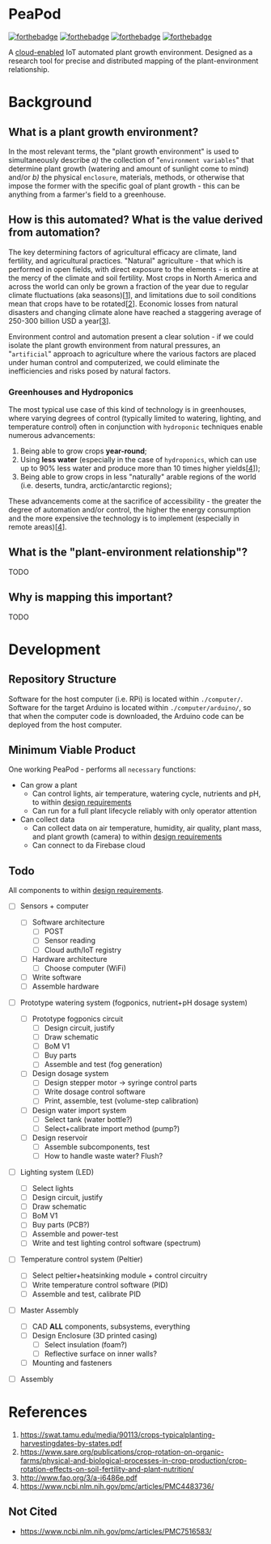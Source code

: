 # PeaPod

[![forthebadge](https://forthebadge.com/images/badges/made-with-crayons.svg)](https://forthebadge.com) [![forthebadge](https://forthebadge.com/images/badges/gluten-free.svg)](https://forthebadge.com) [![forthebadge](https://forthebadge.com/images/badges/open-source.svg)](https://forthebadge.com) [![forthebadge](https://forthebadge.com/images/badges/powered-by-coffee.svg)](https://forthebadge.com)

A [cloud-enabled](https://github.com/openformtech/cloudponics-app/) IoT automated plant growth environment. Designed as a research tool for precise and distributed mapping of the plant-environment relationship.

# Background

## What is a plant growth environment?

In the most relevant terms, the "plant growth environment" is used to simultaneously describe *a)* the collection of "`environment variables`" that determine plant growth (watering and amount of sunlight come to mind) and/or *b)* the physical `enclosure`, materials, methods, or otherwise that impose the former with the specific goal of plant growth - this can be anything from a farmer's field to a greenhouse.

<!-- ### (Intro to Hydroponics) -->

## How is this automated? What is the value derived from automation?

The key determining factors of agricultural efficacy are climate, land fertility, and agricultural practices. "Natural" agriculture - that which is performed in open fields, with direct exposure to the elements - is entire at the mercy of the climate and soil fertility. Most crops in North America and across the world can only be grown a fraction of the year due to regular climate fluctuations (aka seasons)\[[1](#References)\], and limitations due to soil conditions mean that crops have to be rotated\[[2](#References)\]. Economic losses from natural disasters and changing climate alone have reached a staggering average of 250-300 billion USD a year\[[3](#References)\]. 

Environment control and automation present a clear solution - if we could isolate the plant growth environment from natural pressures, an "`artificial`" approach to agriculture where the various factors are placed under human control and computerized, we could eliminate the inefficiencies and risks posed by natural factors.

### Greenhouses and Hydroponics

The most typical use case of this kind of technology is in greenhouses, where varying degrees of control (typically limited to watering, lighting, and temperature control) often in conjunction with `hydroponic` techniques enable numerous advancements: 
1. Being able to grow crops **year-round**;
2. Using **less water** (especially in the case of `hydroponics`, which can use up to 90% less water and produce more than 10 times higher yields\[[4](#References)\]);
3. Being able to grow crops in less "naturally" arable regions of the world (i.e. deserts, tundra, arctic/antarctic regions);

These advancements come at the sacrifice of accessibility - the greater the degree of automation and/or control, the higher the energy consumption and the more expensive the technology is to implement (especially in remote areas)\[[4](#References)\].

## What is the "plant-environment relationship"? 

TODO

## Why is mapping this important?

TODO

<!-- Treating plants like a functional unit - map of "input vector" environment to "output vector" plant growth and expression. 

Applying repeatability - the basis of scientific research - to plant cultivation. Full control over all independent variables. -->

<!-- ## Features 

### Data Collection

Precision, realtime, ...

- Variables

### Precise Environment Control

Each **PeaPod** device is an `isolated` growth environment, capable of generating a spectrum of naturally ocurring - or artificially designed - environments. Everything is under your control:

- Light spectrum and intensity
- Leaf- and root-zone temperatures
- Watering rate and schedule
- Nutrient dosage and pH

This fine degree of control allows for deep insight into what ***exactly*** makes plants tick.

### Data Collection

Data collected is scientifically meaningful.

### Instantaneous Data Collection -->

# Development

## Repository Structure

Software for the host computer (i.e. RPi) is located within `./computer/`. Software for the target Arduino is located within `./computer/arduino/`, so that when the computer code is downloaded, the Arduino code can be deployed from the host computer.

## Minimum Viable Product

One working PeaPod - performs all `necessary` functions:

- Can grow a plant
  - Can control lights, air temperature, watering cycle, nutrients and pH, to within [design requirements](./docs/design/DesignBrief.md)
  - Can run for a full plant lifecycle reliably with only operator attention
- Can collect data
  - Can collect data on air temperature, humidity, air quality, plant mass, and plant growth (camera) to within [design requirements](./docs/design/DesignBrief.md)
  - Can connect to da Firebase cloud

## Todo

All components to within [design requirements](./docs/design/DesignBrief.md).

- [ ] Sensors + computer
  - [ ] Software architecture
    - [ ] POST
    - [ ] Sensor reading
    - [ ] Cloud auth/IoT registry
  - [ ] Hardware architecture
    - [ ] Choose computer (WiFi)
  - [ ] Write software
  - [ ] Assemble hardware
- [ ] Prototype watering system (fogponics, nutrient+pH dosage system)
  - [ ] Prototype fogponics circuit
    - [ ] Design circuit, justify
    - [ ] Draw schematic
    - [ ] BoM V1
    - [ ] Buy parts
    - [ ] Assemble and test (fog generation)
  - [ ] Design dosage system
    - [ ] Design stepper motor -> syringe control parts
    - [ ] Write dosage control software
    - [ ] Print, assemble, test (volume-step calibration)
  - [ ] Design water import system
    - [ ] Select tank (water bottle?)
    - [ ] Select+calibrate import method (pump?)
  - [ ] Design reservoir
    - [ ] Assemble subcomponents, test
    - [ ] How to handle waste water? Flush?
- [ ] Lighting system (LED)
  - [ ] Select lights
  - [ ] Design circuit, justify
  - [ ] Draw schematic
  - [ ] BoM V1
  - [ ] Buy parts (PCB?)
  - [ ] Assemble and power-test
  - [ ] Write and test lighting control software (spectrum)
- [ ] Temperature control system (Peltier)
  - [ ] Select peltier+heatsinking module + control circuitry
  - [ ] Write temperature control software (PID)
  - [ ] Assemble and test, calibrate PID
- [ ] Master Assembly
  - [ ] CAD **ALL** components, subsystems, everything
  - [ ] Design Enclosure (3D printed casing)
    - [ ] Select insulation (foam?)
    - [ ] Reflective surface on inner walls?
  - [ ] Mounting and fasteners
- [ ] Assembly


# References

1. https://swat.tamu.edu/media/90113/crops-typicalplanting-harvestingdates-by-states.pdf
2. https://www.sare.org/publications/crop-rotation-on-organic-farms/physical-and-biological-processes-in-crop-production/crop-rotation-effects-on-soil-fertility-and-plant-nutrition/
3. http://www.fao.org/3/a-i6486e.pdf
5. https://www.ncbi.nlm.nih.gov/pmc/articles/PMC4483736/

## Not Cited

- https://www.ncbi.nlm.nih.gov/pmc/articles/PMC7516583/